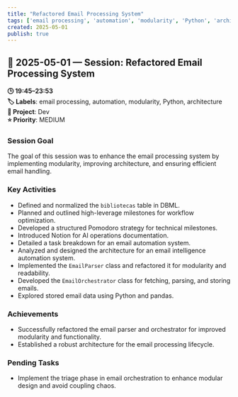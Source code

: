 ```yaml
---
title: "Refactored Email Processing System"
tags: ['email processing', 'automation', 'modularity', 'Python', 'architecture']
created: 2025-05-01
publish: true
---
```


## 📅 2025-05-01 — Session: Refactored Email Processing System

**🕒 19:45–23:53**  
**🏷️ Labels**: email processing, automation, modularity, Python, architecture  
**📂 Project**: Dev  
**⭐ Priority**: MEDIUM  


### Session Goal
The goal of this session was to enhance the email processing system by implementing modularity, improving architecture, and ensuring efficient email handling.

### Key Activities
- Defined and normalized the `bibliotecas` table in DBML.
- Planned and outlined high-leverage milestones for workflow optimization.
- Developed a structured Pomodoro strategy for technical milestones.
- Introduced Notion for AI operations documentation.
- Detailed a task breakdown for an email automation system.
- Analyzed and designed the architecture for an email intelligence automation system.
- Implemented the `EmailParser` class and refactored it for modularity and readability.
- Developed the `EmailOrchestrator` class for fetching, parsing, and storing emails.
- Explored stored email data using Python and pandas.

### Achievements
- Successfully refactored the email parser and orchestrator for improved modularity and functionality.
- Established a robust architecture for the email processing lifecycle.

### Pending Tasks
- Implement the triage phase in email orchestration to enhance modular design and avoid coupling chaos.
